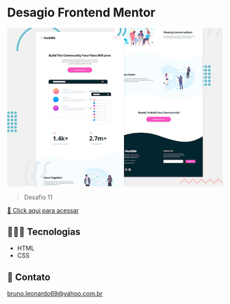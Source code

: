 # Desagio Frontend Mentor

![preview](./design/desktop-preview.jpg)

> Desafio 11

[🔗 Click aqui para acessar](https://brunoleonardodev.github.io/Treino/treino011/)


## 👨🏾‍💻 Tecnologias

- HTML
- CSS

## 📩 Contato

bruno.leonardo69@yahoo.com.br
